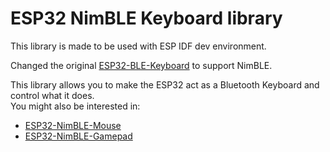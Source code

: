 # ESP32 NimBLE Keyboard library

This library is made to be used with ESP IDF dev environment.

Changed the original [ESP32-BLE-Keyboard](https://github.com/T-vK/ESP32-BLE-Keyboard) to support NimBLE.

This library allows you to make the ESP32 act as a Bluetooth Keyboard and control what it does.  
You might also be interested in:
- [ESP32-NimBLE-Mouse](https://github.com/wakwak-koba/ESP32-NimBLE-Mouse)
- [ESP32-NimBLE-Gamepad](https://github.com/lemmingDev/ESP32-BLE-Gamepad)
